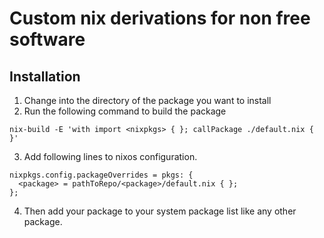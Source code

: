 # Custom nix derivations for non free software
## Installation
1. Change into the directory of the package you want to install
2. Run the following command to build the package
```
nix-build -E 'with import <nixpkgs> { }; callPackage ./default.nix { }'
```
3. Add following lines to nixos configuration.
```
nixpkgs.config.packageOverrides = pkgs: {
  <package> = pathToRepo/<package>/default.nix { };
};
```
4. Then add your package to your system package list like any other package.
